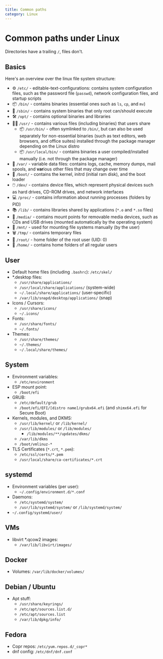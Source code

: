 ```yaml
---
title: Common paths
category: Linux
---
```


# Common paths under Linux
Directories have a trailing `/`, files don't.

## Basics
Here's an overview over the linux file system structure:

- ⚙️ `/etc/` - editable-text-configurations: contains system configuration files, such as the password file (`passwd`), network configuration files, and startup scripts
- 📦 `/bin/` - contains binaries (essential ones such as `ls`, `cp`, and `mv`)
- 🧰 `/sbin/` - contains system binaries that only root can/should execute
- 🛠️ `/opt/` - contains optional binaries and libraries
- 🧑‍💻 `/usr/` - contains various files (including binaries) that users share
	- 📦 `/usr/bin/` - often symlinked to `/bin/`, but can also be used separately for non-essential binaries (such as text editors, web browsers, and office suites) installed through the package manager depending on the Linux distro
	- 📦 `/usr/local/bin/` - contains binaries a user compiled/installed manually (i.e. not through the package manager)
- 📜 `/var/` - variable data files: contains logs, cache, memory dumps, mail spools, and **var**ious other files that may change over time
- 👢 `/boot/` - contains the kernel, initrd (initial ram disk), and the boot loader
- 🖱️ `/dev/` - contains device files, which represent physical devices such as hard drives, CD-ROM drives, and network interfaces
- 💻 `/proc/` - contains information about running processes (folders by PID)
- 📚 `/lib/` - contains libraries shared by applications (`*.o` and `*.so` files)
- 💽 `/media/` - contains mount points for removable media devices, such as CDs and USB drives (mounted automatically by the operating system)
- 💾 `/mnt/` - used for mounting file systems manually (by the user)
- 🗑️ `/tmp/` - contains temporary files
- 👑 `/root/` - home folder of the root user (UID: 0)
- 🏡 `/home/` - contains home folders of all regular users

## User
- Default home files (including `.bashrc`): `/etc/skel/`
- \*.desktop files:
	-  `/usr/share/applications/`
	-  `/usr/local/share/applications/` (system-wide)
	-  `~/.local/share/applications/` (user-specific)
	-  `/var/lib/snapd/desktop/applications/` (snap)
- Icons / Cursors:
	- `/usr/share/icons/`
	- `~/.icons/`
- Fonts:
	- `/usr/share/fonts/`
	- `~/.fonts/`
- Themes:
	- `/usr/share/themes/`
	- `~/.themes/`
	- `~/.local/share/themes/`

## System
- Environment variables:
	- `/etc/environment`
- ESP mount point:
    - `/boot/efi`
- GRUB:
    - `/etc/default/grub`
    - `/boot/efi/EFI/[distro name]/grubx64.efi` (and `shimx64.efi` for Secure Boot)
- Kernels, modules, and DKMS:
    - `/usr/lib/kernel/` or `/lib/kernel/`
    - `/usr/lib/modules/` or `/lib/modules/`
		- `/lib/modules/**/updates/dkms/`
    - `/var/lib/dkms`
    - `/boot/vmlinuz-*`
- TLS Certificates (`*.crt`, `*.pem`):
	- `/etc/ssl/certs/*.pem`
	- `/usr/local/share/ca-certificates/*.crt`

## systemd
- Environment variables (per user):
	- `~/.config/environment.d/*.conf`
- Daemons:
    - `/etc/systemd/system/`
    - `/usr/lib/systemd/system/` or `/lib/systemd/system/`
- `~/.config/systemd/user/`

## VMs
- libvirt \*.qcow2 images:
    - `/var/lib/libvirt/images/`
 
## Docker
- Volumes: `/var/lib/docker/volumes/`

## Debian / Ubuntu
- Apt stuff:
	- `/usr/share/keyrings/`
	- `/etc/apt/sources.list.d/`
	- `/etc/apt/sources.list`
	- `/var/lib/dpkg/info/`

## Fedora
- Copr repos: `/etc/yum.repos.d/_copr*`
- dnf config: `/etc/dnf/dnf.conf`
